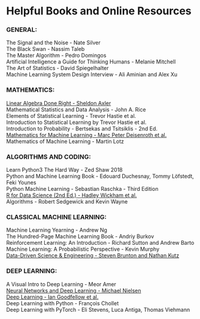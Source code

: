 # Helpful Books and Online Resources

### GENERAL:

The Signal and the Noise - Nate Silver  
The Black Swan - Nassim Taleb  
The Master Algorithm - Pedro Domingos  
Artificial Intelligence a Guide for Thinking Humans - Melanie Mitchell  
The Art of Statistics - David Spiegelhalter  
Machine Learning System Design Interview - Ali Aminian and Alex Xu

### MATHEMATICS:
[Linear Algebra Done Right - Sheldon Axler](https://linear.axler.net/)  
Mathematical Statistics and Data Analysis - John A. Rice  
Elements of Statistical Learning - Trevor Hastie et al.  
Introduction to Statistical Learning by Trevor Hastie et al.  
Introduction to Probability - Bertsekas and Tsitsiklis - 2nd Ed.  
[Mathematics for Machine Learning - Marc Peter Deisenroth et al.](https://mml-book.github.io/book/mml-book.pdf)  
Mathematics of Machine Learning - Martin Lotz  

### ALGORITHMS AND CODING:
Learn Python3 The Hard Way - Zed Shaw 2018  
Python and Machine Learning Book - Edouard Duchesnay, Tommy Löfstedt, Feki Younes  
Python Machine Learning - Sebastian Raschka - Third Edition  
[R for Data Science (2nd Ed.) - Hadley Wickham et al.](https://r4ds.hadley.nz/)  
Algorithms - Robert Sedgewick and Kevin Wayne  

### CLASSICAL MACHINE LEARNING:
Machine Learning Yearning - Andrew Ng  
The Hundred-Page Machine Learning Book - Andriy Burkov  
Reinforcement Learning: An Introduction - Richard Sutton and Andrew Barto  
Machine Learning: A Probabilistic Perspective - Kevin Murphy  
[Data-Driven Science & Engineering - Steven Brunton and Nathan Kutz](https://databookuw.com/databook.pdf)

### DEEP LEARNING:
A Visual Intro to Deep Learning - Meor Amer  
[Neural Networks and Deep Learning - Michael Nielsen](http://neuralnetworksanddeeplearning.com/)  
[Deep Learning - Ian Goodfellow et al.](https://www.deeplearningbook.org/)  
Deep Learning with Python - François Chollet  
Deep Learning with PyTorch - Eli Stevens, Luca Antiga, Thomas Viehmann  
